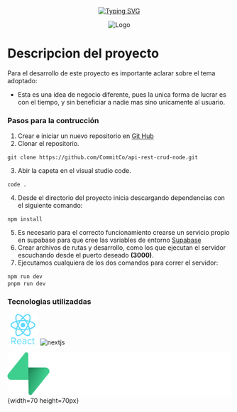 <div align="center">

[![Typing SVG](https://readme-typing-svg.herokuapp.com?font=Fira+Code&pause=100&color=F7F7F7&width=435&lines=Bienvenidos+al+desparche;Donde+encontraremos+distracci%C3%B3n+y;Mataremos+el+tiempo+de+la+forma+que;m%C3%A1s+nos+gusta)](https://git.io/typing-svg)

<div width="1px">

![Logo](public/img/logo-white.png)

</div>  

</div>

# Descripcion del proyecto
Para el desarrollo de este proyecto es importante aclarar sobre el tema adoptado:

- Esta es una idea de negocio diferente, pues la unica forma de lucrar es con el tiempo, y sin beneficiar a nadie mas sino unicamente al usuario.

### Pasos para la contrucción
1. Crear e iniciar un nuevo repositorio en [Git Hub](https://www.github.com)
2. Clonar el repositorio.
```
git clone https://github.com/CommitCo/api-rest-crud-node.git
```
3. Abir la capeta en el visual studio code.
```
code .
```
4. Desde el directorio del proyecto inicia descargando dependencias con el siguiente comando: 
```
npm install
```
5. Es necesario para el correcto funcionamiento crearse un servicio propio en supabase para que cree las variables de entorno [Supabase](https://supabase.com)
6. Crear archivos de rutas y desarrollo, como los que ejecutan el servidor escuchando desde el puerto deseado **(3000)**.
7. Ejecutamos cualquiera de los dos comandos para correr el servidor:
```
npm run dev
pnpm run dev
```

### Tecnologias utilizaddas
<img src="https://raw.githubusercontent.com/devicons/devicon/master/icons/react/react-original-wordmark.svg" alt="react" width="70" height="70"/>
<img src="https://cdn.worldvectorlogo.com/logos/nextjs-2.svg" alt="nextjs" width="70" height="70"/>

![image](public/supabase-logo-wordmark--dark.svg){width=70 height=70px}
